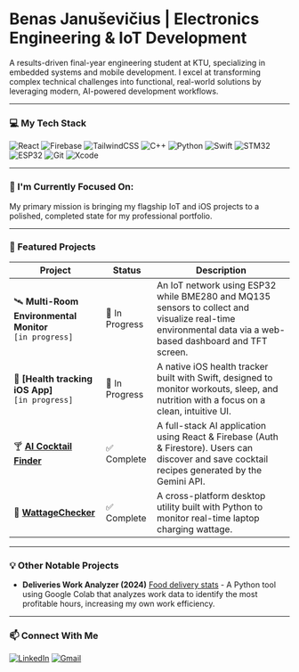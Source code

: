# Benas Januševičius | Electronics Engineering & IoT Development

A results-driven final-year engineering student at KTU, specializing in embedded systems and mobile development. I excel at transforming complex technical challenges into functional, real-world solutions by leveraging modern, AI-powered development workflows.

---
### 💻 My Tech Stack

![React](https://img.shields.io/badge/React-20232A?style=flat-square&logo=react&logoColor=61DAFB)
![Firebase](https://img.shields.io/badge/Firebase-039BE5?style=flat-square&logo=firebase&logoColor=white)
![TailwindCSS](https://img.shields.io/badge/Tailwind_CSS-38B2AC?style=flat-square&logo=tailwind-css&logoColor=white)
![C++](https://img.shields.io/badge/C%2B%2B-00599C?style=flat-square&logo=c%2B%2B&logoColor=white)
![Python](https://img.shields.io/badge/Python-3776AB?style=flat-square&logo=python&logoColor=white)
![Swift](https://img.shields.io/badge/Swift-FA7343?style=flat-square&logo=swift&logoColor=white)
![STM32](https://img.shields.io/badge/STM32-03234B?style=flat-square&logo=stmicroelectronics&logoColor=white)
![ESP32](https://img.shields.io/badge/ESP32-E7332A?style=flat-square&logo=espressif&logoColor=white)
![Git](https://img.shields.io/badge/GIT-E44C30?style=flat-square&logo=git&logoColor=white)
![Xcode](https://img.shields.io/badge/Xcode-147EFB?style=flat-square&logo=xcode&logoColor=white)

---
### 🌱 I'm Currently Focused On:

My primary mission is bringing my flagship IoT and iOS projects to a polished, completed state for my professional portfolio.

---
### 🔧 Featured Projects

| Project                                                      | Status         | Description                                                                                                                              |
| ------------------------------------------------------------ | -------------- | ---------------------------------------------------------------------------------------------------------------------------------------- |
| 🛰️ **Multi-Room Environmental Monitor** <br/> `[in progress]` | 🚧 In Progress | An IoT network using ESP32 while BME280 and MQ135 sensors to collect and visualize real-time environmental data via a web-based dashboard and TFT screen.             |
| 📱 **[Health tracking iOS App]** <br/> `[in progress]`         | 🚧 In Progress | A native iOS health tracker built with Swift, designed to monitor workouts, sleep, and nutrition with a focus on a clean, intuitive UI. |
| 🍸 **[AI Cocktail Finder](https://github.com/benasja/Coctails-public)** | ✅ Complete      | A full-stack AI application using React & Firebase (Auth & Firestore). Users can discover and save cocktail recipes generated by the Gemini API. |
| 🔋 **[WattageChecker](https://github.com/benasja/Watts)** | ✅ Complete      | A cross-platform desktop utility built with Python to monitor real-time laptop charging wattage.                                         |


---
### 💡 Other Notable Projects

* **Deliveries Work Analyzer (2024)** [Food delivery stats](https://benasja.github.io/food/) - A Python tool using Google Colab that analyzes work data to identify the most profitable hours, increasing my own work efficiency.

---
### 📫 Connect With Me

[![LinkedIn](https://img.shields.io/badge/linkedin-%230077B5.svg?style=flat-square&logo=linkedin&logoColor=white)](https://www.linkedin.com/in/benas-janu%C5%A1evi%C4%8Dius/)
[![Gmail](https://img.shields.io/badge/Gmail-D14836?style=flat-square&logo=gmail&logoColor=white)](mailto:Benjanusevicius@gmail.com)
